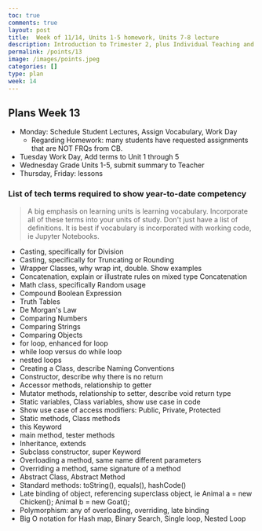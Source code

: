 ```yaml
---
toc: true
comments: true
layout: post
title:  Week of 11/14, Units 1-5 homework, Units 7-8 lecture
description: Introduction to Trimester 2, plus Individual Teaching and Unit 1-10 study guide
permalink: /points/13
image: /images/points.jpeg
categories: []
type: plan
week: 14
---
```


## Plans Week 13
- Monday: Schedule Student Lectures, Assign Vocabulary, Work Day
    - Regarding Homework: many students have requested assignments that are NOT FRQs from CB.
- Tuesday Work Day, Add terms to Unit 1 through 5
- Wednesday Grade Units 1-5, submit summary to Teacher
- Thursday, Friday: lessons


### List of tech terms required to show year-to-date competency
> A big emphasis on learning units is learning vocabulary.  Incorporate all of these terms into your units of study.  Don't just have a list of definitions.  It is best if vocabulary is incorporated with working code, ie Jupyter Notebooks.  
* Casting, specifically for Division
* Casting, specifically for Truncating or Rounding
* Wrapper Classes, why wrap int, double. Show examples
* Concatenation, explain or illustrate rules on mixed type Concatenation
* Math class, specifically Random usage
* Compound Boolean Expression
* Truth Tables
* De Morgan's Law
* Comparing Numbers
* Comparing Strings
* Comparing Objects
* for loop, enhanced for loop
* while loop versus do while loop
* nested loops
* Creating a Class, describe Naming Conventions
* Constructor, describe why there is no return
* Accessor methods, relationship to getter
* Mutator methods, relationship to setter, describe void return type
* Static variables, Class variables, show use case in code
* Show use case of access modifiers: Public, Private, Protected
* Static methods, Class methods
* this Keyword
* main method, tester methods
* Inheritance, extends
* Subclass constructor, super Keyword
* Overloading a method, same name different parameters
* Overriding a method, same signature of a method
* Abstract Class, Abstract Method
* Standard methods: toString(), equals(), hashCode()
* Late binding of object, referencing superclass object, ie Animal a = new Chicken(); Animal b = new Goat();
* Polymorphism: any of overloading, overriding, late binding
* Big O notation for Hash map, Binary Search, Single loop, Nested Loop
